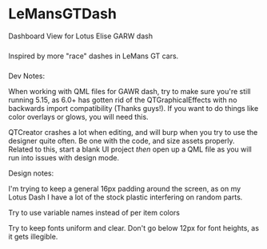 # LeMansGTDash

Dashboard View for Lotus Elise GARW dash

###

Inspired by more "race" dashes in LeMans GT cars.

###

Dev Notes:

When working with QML files for GAWR dash, try to make sure you're still running 5.15, as 6.0+ has gotten rid of the QTGraphicalEffects with no backwards import compatibility (Thanks guys!). If you want to do things like color overlays or glows, you will need this.

QTCreator crashes a lot when editing, and will burp when you try to use the designer quite often. Be one with the code, and size assets properly. Related to this, start a blank UI project _then_ open up a QML file as you will run into issues with design mode.

Design notes:

I'm trying to keep a general 16px padding around the screen, as on my Lotus Dash I have a lot of the stock plastic interfering on random parts.

Try to use variable names instead of per item colors

Try to keep fonts uniform and clear. Don't go below 12px for font heights, as it gets illegible.
